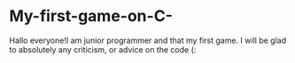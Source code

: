 # My-first-game-on-C-
Hallo everyone!I am junior programmer and that my first game. I will be glad to absolutely any criticism, or advice on the code (:
